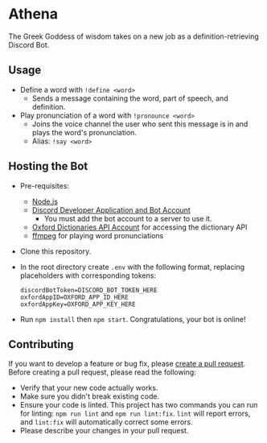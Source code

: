 # Athena
The Greek Goddess of wisdom takes on a new job as a definition-retrieving Discord Bot.

## Usage

- Define a word with `!define <word>`
  - Sends a message containing the word, part of speech, and definition.
- Play pronunciation of a word with `!pronounce <word>`
  - Joins the voice channel the user who sent this message is in and plays the word's pronunciation.
  - Alias: `!say <word>`

## Hosting the Bot

- Pre-requisites:

  - [Node.js](https://nodejs.org/en/)
  - [Discord Developer Application and Bot Account](https://discordapp.com/developers/applications/)
    - You must add the bot account to a server to use it.
  - [Oxford Dictionaries API Account](https://developer.oxforddictionaries.com/) for accessing the dictionary API
  - [ffmpeg](https://ffmpeg.org/) for playing word pronunciations

- Clone this repository.

- In the root directory create `.env` with the following format, replacing placeholders with corresponding tokens:

  ```
  discordBotToken=DISCORD_BOT_TOKEN_HERE
  oxfordAppID=OXFORD_APP_ID_HERE
  oxfordAppKey=OXFORD_APP_KEY_HERE
  ```


- Run `npm install` then `npm start`. Congratulations, your bot is online!

## Contributing

If you want to develop a feature or bug fix, please [create a pull request](https://github.com/ajivoin/athena/compare). Before creating a pull request, please read the following:

- Verify that your new code actually works.
- Make sure you didn't break existing code.
- Ensure your code is linted. This project has two commands you can run for linting: `npm run lint` and `npm run lint:fix`. `lint` will report errors, and `lint:fix` will automatically correct some errors.
- Please describe your changes in your pull request.
